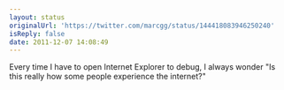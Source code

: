 ```yaml
---
layout: status
originalUrl: 'https://twitter.com/marcgg/status/144418083946250240'
isReply: false
date: 2011-12-07 14:08:49
---
```


Every time I have to open Internet Explorer to debug, I always wonder "Is this really how some people experience the internet?"
